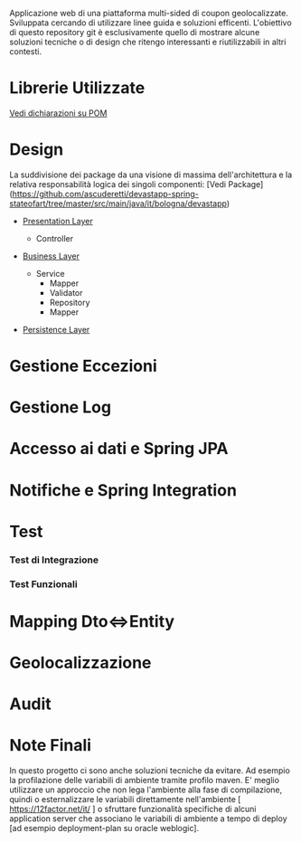 Applicazione web di una piattaforma multi-sided di coupon geolocalizzate.
Sviluppata cercando di utilizzare linee guida e soluzioni efficenti.
L'obiettivo di questo repository git è esclusivamente quello di mostrare alcune soluzioni tecniche o di design che ritengo interessanti e riutilizzabili in altri contesti.

# Librerie Utilizzate
[Vedi dichiarazioni su POM](https://github.com/ascuderetti/devastapp-spring-stateofart/blob/master/pom.xml)

# Design
La suddivisione dei package da una visione di massima dell'architettura e la relativa responsabilità logica dei singoli componenti: [Vedi Package] (https://github.com/ascuderetti/devastapp-spring-stateofart/tree/master/src/main/java/it/bologna/devastapp)

* [Presentation Layer](https://github.com/ascuderetti/devastapp-spring-stateofart/tree/master/src/main/java/it/bologna/devastapp/presentation)
  * Controller
* [Business Layer](https://github.com/ascuderetti/devastapp-spring-stateofart/tree/master/src/main/java/it/bologna/devastapp/business)
  * Service
    * Mapper
    * Validator
    * Repository
    * Mapper
    
* [Persistence Layer](https://github.com/ascuderetti/devastapp-spring-stateofart/tree/master/src/main/java/it/bologna/devastapp/presentation)

# Gestione Eccezioni

# Gestione Log

# Accesso ai dati e Spring JPA

# Notifiche e Spring Integration

# Test

### Test di Integrazione

### Test Funzionali

# Mapping Dto<=>Entity

# Geolocalizzazione

# Audit


# Note Finali
In questo progetto ci sono anche soluzioni tecniche da evitare.
Ad esempio la profilazione delle variabili di ambiente tramite profilo maven. E' meglio utilizzare un approccio che non lega l'ambiente alla fase di compilazione, quindi o esternalizzare le variabili direttamente nell'ambiente [ https://12factor.net/it/ ] o sfruttare funzionalità specifiche di alcuni application server che associano le variabili di ambiente a tempo di deploy [ad esempio deployment-plan su oracle weblogic].
